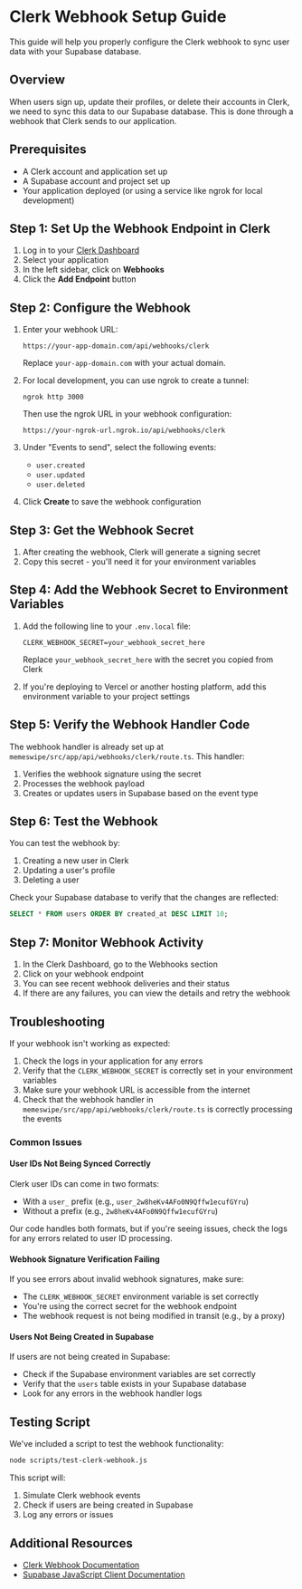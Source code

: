 # Clerk Webhook Setup Guide

This guide will help you properly configure the Clerk webhook to sync user data with your Supabase database.

## Overview

When users sign up, update their profiles, or delete their accounts in Clerk, we need to sync this data to our Supabase database. This is done through a webhook that Clerk sends to our application.

## Prerequisites

- A Clerk account and application set up
- A Supabase account and project set up
- Your application deployed (or using a service like ngrok for local development)

## Step 1: Set Up the Webhook Endpoint in Clerk

1. Log in to your [Clerk Dashboard](https://dashboard.clerk.dev/)
2. Select your application
3. In the left sidebar, click on **Webhooks**
4. Click the **Add Endpoint** button

## Step 2: Configure the Webhook

1. Enter your webhook URL:
   ```
   https://your-app-domain.com/api/webhooks/clerk
   ```
   Replace `your-app-domain.com` with your actual domain.

2. For local development, you can use ngrok to create a tunnel:
   ```
   ngrok http 3000
   ```
   Then use the ngrok URL in your webhook configuration:
   ```
   https://your-ngrok-url.ngrok.io/api/webhooks/clerk
   ```

3. Under "Events to send", select the following events:
   - `user.created`
   - `user.updated`
   - `user.deleted`

4. Click **Create** to save the webhook configuration

## Step 3: Get the Webhook Secret

1. After creating the webhook, Clerk will generate a signing secret
2. Copy this secret - you'll need it for your environment variables

## Step 4: Add the Webhook Secret to Environment Variables

1. Add the following line to your `.env.local` file:
   ```
   CLERK_WEBHOOK_SECRET=your_webhook_secret_here
   ```
   Replace `your_webhook_secret_here` with the secret you copied from Clerk

2. If you're deploying to Vercel or another hosting platform, add this environment variable to your project settings

## Step 5: Verify the Webhook Handler Code

The webhook handler is already set up at `memeswipe/src/app/api/webhooks/clerk/route.ts`. This handler:

1. Verifies the webhook signature using the secret
2. Processes the webhook payload
3. Creates or updates users in Supabase based on the event type

## Step 6: Test the Webhook

You can test the webhook by:

1. Creating a new user in Clerk
2. Updating a user's profile
3. Deleting a user

Check your Supabase database to verify that the changes are reflected:

```sql
SELECT * FROM users ORDER BY created_at DESC LIMIT 10;
```

## Step 7: Monitor Webhook Activity

1. In the Clerk Dashboard, go to the Webhooks section
2. Click on your webhook endpoint
3. You can see recent webhook deliveries and their status
4. If there are any failures, you can view the details and retry the webhook

## Troubleshooting

If your webhook isn't working as expected:

1. Check the logs in your application for any errors
2. Verify that the `CLERK_WEBHOOK_SECRET` is correctly set in your environment variables
3. Make sure your webhook URL is accessible from the internet
4. Check that the webhook handler in `memeswipe/src/app/api/webhooks/clerk/route.ts` is correctly processing the events

### Common Issues

#### User IDs Not Being Synced Correctly

Clerk user IDs can come in two formats:
- With a `user_` prefix (e.g., `user_2w8heKv4AFo0N9Qffw1ecufGYru`)
- Without a prefix (e.g., `2w8heKv4AFo0N9Qffw1ecufGYru`)

Our code handles both formats, but if you're seeing issues, check the logs for any errors related to user ID processing.

#### Webhook Signature Verification Failing

If you see errors about invalid webhook signatures, make sure:
- The `CLERK_WEBHOOK_SECRET` environment variable is set correctly
- You're using the correct secret for the webhook endpoint
- The webhook request is not being modified in transit (e.g., by a proxy)

#### Users Not Being Created in Supabase

If users are not being created in Supabase:
- Check if the Supabase environment variables are set correctly
- Verify that the `users` table exists in your Supabase database
- Look for any errors in the webhook handler logs

## Testing Script

We've included a script to test the webhook functionality:

```bash
node scripts/test-clerk-webhook.js
```

This script will:
1. Simulate Clerk webhook events
2. Check if users are being created in Supabase
3. Log any errors or issues

## Additional Resources

- [Clerk Webhook Documentation](https://clerk.dev/docs/webhooks/overview)
- [Supabase JavaScript Client Documentation](https://supabase.io/docs/reference/javascript/start)